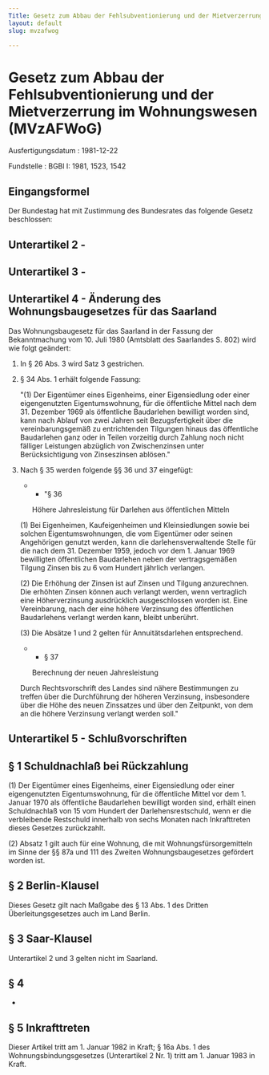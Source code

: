 ```yaml
---
Title: Gesetz zum Abbau der Fehlsubventionierung und der Mietverzerrung im Wohnungswesen
layout: default
slug: mvzafwog

---
```


# Gesetz zum Abbau der Fehlsubventionierung und der Mietverzerrung im Wohnungswesen (MVzAFWoG)

Ausfertigungsdatum
:   1981-12-22

Fundstelle
:   BGBl I: 1981, 1523, 1542


## Eingangsformel

Der Bundestag hat mit Zustimmung des Bundesrates das folgende Gesetz
beschlossen:


## Unterartikel 2 - 



## Unterartikel 3 - 



## Unterartikel 4 - Änderung des Wohnungsbaugesetzes für das Saarland

Das Wohnungsbaugesetz für das Saarland in der Fassung der
Bekanntmachung vom 10. Juli 1980 (Amtsblatt des Saarlandes S. 802)
wird wie folgt geändert:

1.  In § 26 Abs. 3 wird Satz 3 gestrichen.


2.  § 34 Abs. 1 erhält folgende Fassung:

    "(1) Der Eigentümer eines Eigenheims, einer Eigensiedlung oder einer
    eigengenutzten Eigentumswohnung, für die öffentliche Mittel nach dem
    31\. Dezember 1969 als öffentliche Baudarlehen bewilligt worden sind,
    kann nach Ablauf von zwei Jahren seit Bezugsfertigkeit über die
    vereinbarungsgemäß zu entrichtenden Tilgungen hinaus das öffentliche
    Baudarlehen ganz oder in Teilen vorzeitig durch Zahlung noch nicht
    fälliger Leistungen abzüglich von Zwischenzinsen unter
    Berücksichtigung von Zinseszinsen ablösen."


3.  Nach § 35 werden folgende §§ 36 und 37 eingefügt:

    *
        *   "§ 36




        Höhere Jahresleistung für Darlehen aus öffentlichen Mitteln




    (1) Bei Eigenheimen, Kaufeigenheimen und Kleinsiedlungen sowie bei
    solchen Eigentumswohnungen, die vom Eigentümer oder seinen Angehörigen
    genutzt werden, kann die darlehensverwaltende Stelle für die nach dem
    31\. Dezember 1959, jedoch vor dem 1. Januar 1969 bewilligten
    öffentlichen Baudarlehen neben der vertragsgemäßen Tilgung Zinsen bis
    zu 6 vom Hundert jährlich verlangen.

    (2) Die Erhöhung der Zinsen ist auf Zinsen und Tilgung anzurechnen.
    Die erhöhten Zinsen können auch verlangt werden, wenn vertraglich eine
    Höherverzinsung ausdrücklich ausgeschlossen worden ist. Eine
    Vereinbarung, nach der eine höhere Verzinsung des öffentlichen
    Baudarlehens verlangt werden kann, bleibt unberührt.

    (3) Die Absätze 1 und 2 gelten für Annuitätsdarlehen entsprechend.


    *
        *   § 37




        Berechnung der neuen Jahresleistung




    Durch Rechtsvorschrift des Landes sind nähere Bestimmungen zu treffen
    über die Durchführung der höheren Verzinsung, insbesondere über die
    Höhe des neuen Zinssatzes und über den Zeitpunkt, von dem an die
    höhere Verzinsung verlangt werden soll."





## Unterartikel 5 - Schlußvorschriften



## § 1 Schuldnachlaß bei Rückzahlung

(1) Der Eigentümer eines Eigenheims, einer Eigensiedlung oder einer
eigengenutzten Eigentumswohnung, für die öffentliche Mittel vor dem 1.
Januar 1970 als öffentliche Baudarlehen bewilligt worden sind, erhält
einen Schuldnachlaß von 15 vom Hundert der Darlehensrestschuld, wenn
er die verbleibende Restschuld innerhalb von sechs Monaten nach
Inkrafttreten dieses Gesetzes zurückzahlt.

(2) Absatz 1 gilt auch für eine Wohnung, die mit
Wohnungsfürsorgemitteln im Sinne der §§ 87a und 111 des Zweiten
Wohnungsbaugesetzes gefördert worden ist.


## § 2 Berlin-Klausel

Dieses Gesetz gilt nach Maßgabe des § 13 Abs. 1 des Dritten
Überleitungsgesetzes auch im Land Berlin.


## § 3 Saar-Klausel

Unterartikel 2 und 3 gelten nicht im Saarland.


## § 4

-


## § 5 Inkrafttreten

Dieser Artikel tritt am 1. Januar 1982 in Kraft; § 16a Abs. 1 des
Wohnungsbindungsgesetzes (Unterartikel 2 Nr. 1) tritt am 1. Januar
1983 in Kraft.

